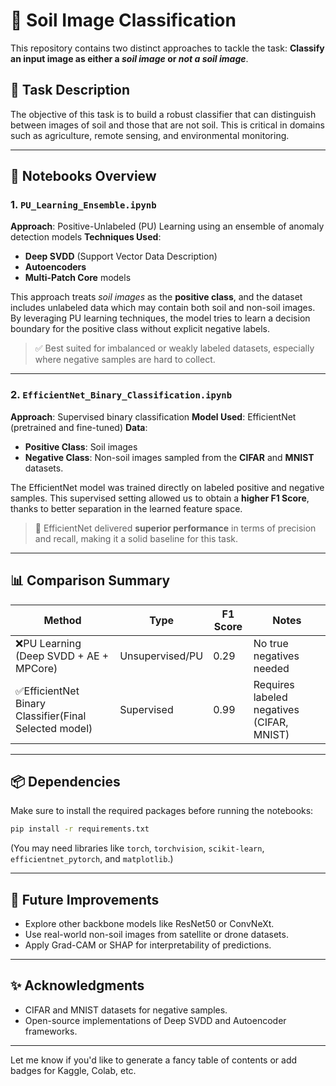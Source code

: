 # 🌱 Soil Image Classification

This repository contains two distinct approaches to tackle the task:
**Classify an input image as either a *soil image* or *not a soil image***.

## 📝 Task Description

The objective of this task is to build a robust classifier that can distinguish between images of soil and those that are not soil. This is critical in domains such as agriculture, remote sensing, and environmental monitoring.

---

## 📁 Notebooks Overview

### 1. `PU_Learning_Ensemble.ipynb`

**Approach**: Positive-Unlabeled (PU) Learning using an ensemble of anomaly detection models
**Techniques Used**:

* **Deep SVDD** (Support Vector Data Description)
* **Autoencoders**
* **Multi-Patch Core** models

This approach treats *soil images* as the **positive class**, and the dataset includes unlabeled data which may contain both soil and non-soil images. By leveraging PU learning techniques, the model tries to learn a decision boundary for the positive class without explicit negative labels.

> ✅ Best suited for imbalanced or weakly labeled datasets, especially where negative samples are hard to collect.

---

### 2. `EfficientNet_Binary_Classification.ipynb`

**Approach**: Supervised binary classification
**Model Used**: EfficientNet (pretrained and fine-tuned)
**Data**:

* **Positive Class**: Soil images
* **Negative Class**: Non-soil images sampled from the **CIFAR** and **MNIST** datasets.

The EfficientNet model was trained directly on labeled positive and negative samples. This supervised setting allowed us to obtain a **higher F1 Score**, thanks to better separation in the learned feature space.

> 🚀 EfficientNet delivered **superior performance** in terms of precision and recall, making it a solid baseline for this task.

---

## 📊 Comparison Summary

| Method                                | Type            | F1 Score | Notes                                     |
| ------------------------------------- | --------------- | -------- | ----------------------------------------- |
| ❌PU Learning (Deep SVDD + AE + MPCore) | Unsupervised/PU | 0.29   | No true negatives needed                  |
| ✅EfficientNet Binary Classifier(Final Selected model)        | Supervised      | 0.99     | Requires labeled negatives (CIFAR, MNIST) |

---

## 📦 Dependencies

Make sure to install the required packages before running the notebooks:

```bash
pip install -r requirements.txt
```

(You may need libraries like `torch`, `torchvision`, `scikit-learn`, `efficientnet_pytorch`, and `matplotlib`.)

---

## 🚧 Future Improvements

* Explore other backbone models like ResNet50 or ConvNeXt.
* Use real-world non-soil images from satellite or drone datasets.
* Apply Grad-CAM or SHAP for interpretability of predictions.

---

## ✨ Acknowledgments

* CIFAR and MNIST datasets for negative samples.
* Open-source implementations of Deep SVDD and Autoencoder frameworks.

---

Let me know if you'd like to generate a fancy table of contents or add badges for Kaggle, Colab, etc.
